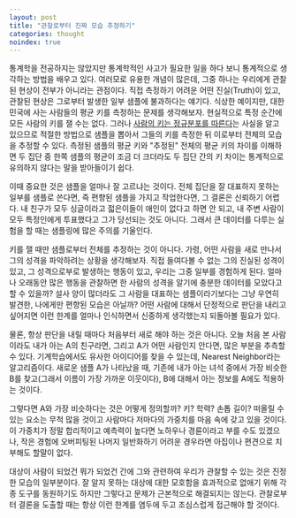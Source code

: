 ```yaml
---
layout: post
title: "관찰로부터 진짜 모습 추정하기"
categories: thought
noindex: true
---
```


통계학을 전공하지는 않았지만 통계학적인 사고가 필요한 일을 하다 보니 통계적으로 생각하는 방법을 배우고 있다. 여러모로 유용한 개념이 많은데, 그중 하나는 우리에게 관찰된 현상이 전부가 아니라는 관점이다. 직접 측정하기 어려운 어떤 진실(Truth)이 있고, 관찰된 현상은 그로부터 발생한 일부 샘플에 불과하다는 얘기다. 식상한 예이지만, 대한민국에 사는 사람들의 평균 키를 측정하는 문제를 생각해보자. 현실적으로 특정 순간에 모든 사람의 키를 잴 수는 없다. 그러나 [사람의 키는 정규분포를 따른다](http://www.johndcook.com/blog/2008/11/25/distribution-of-adult-heights/)는 사실을 알고 있으므로 적절한 방법으로 샘플을 뽑아서 그들의 키를 측정한 뒤 이로부터 전체의 모습을 추정할 수 있다. 측정된 샘플의 평균 키와 "추정된" 전체의 평균 키의 차이를 이해하면 두 집단 중 한쪽 샘플의 평균이 조금 더 크더라도 두 집단 간의 키 차이는 통계적으로 유의하지 않다는 말을 받아들이기 쉽다.<!--more-->

이때 중요한 것은 샘플을 얼마나 잘 고르냐는 것이다. 전체 집단을 잘 대표하지 못하는 일부를 샘플로 쓴다면, 즉 편향된 샘플을 가지고 작업한다면, 그 결론은 신뢰하기 어렵다. 내 친구가 모두 싱글이라고 젋은이들이 애인이 없다고 하면 안 되고, 내 주변 사람이 모두 특정인에게 투표했다고 그가 당선되는 것도 아니다. 그래서 큰 데이터를 다루는 실험을 할 때는 샘플링에 많은 주의를 기울인다.

키를 잴 때만 샘플로부터 전체를 추정하는 것이 아니다. 가령, 어떤 사람을 새로 만나서 그의 성격을 파악하려는 상황을 생각해보자. 직접 들여다볼 수 없는 그의 진실된 성격이 있고, 그 성격으로부로 발생하는 행동이 있고, 우리는 그중 일부를 경험하게 된다. 얼마나 오래동안 많은 행동을 관찰하면 한 사람의 성격을 알기에 충분한 데이터를 모았다고 할 수 있을까? 설사 양이 많더라도 그 사람을 대표하는 샘플이라기보다는 그냥 우연히 발견한, 나에게만 편향된 모습은 아닐까? 어떤 사람에 대해서 단정적으로 판단을 내리고 싶어지면 이런 한계를 얼마나 인식하면서 신중하게 생각했는지 되돌아볼 필요가 있다.

물론, 항상 판단을 내릴 때마다 처음부터 새로 해야 하는 것은 아니다. 오늘 처음 본 사람이라도 내가 아는 A의 친구라면, 그리고 A가 어떤 사람인지 안다면, 많은 부분을 추측할 수 있다. 기계학습에서도 유사한 아이디어를 찾을 수 있는데, Nearest Neighbor라는 알고리즘이다. 새로운 샘플 A가 나타났을 때, 기존에 내가 아는 녀석 중에서 가장 비슷한 B를 찾고(그래서 이름이 가장 가까운 이웃이다), B에 대해서 아는 정보를 A에도 적용하는 것이다.

그렇다면 A와 가장 비슷하다는 것은 어떻게 정의할까? 키? 학력? 손톱 길이? 떠올릴 수 있는 요소는 무척 많을 것이고 사람마다 저마다의 가중치를 마음 속에 갖고 있을 것이다. 이 가중치가 정말 합리적이고 예측력이 높다면 노하우나 경륜이라고 부를 수도 있겠으나, 작은 경험에 오버피팅된 나머지 일반화하기 어려운 경우라면 아집이나 편견으로 치부해도 할말이 없다.

대상이 사람이 되었건 뭐가 되었건 간에 그와 관련하여 우리가 관찰할 수 있는 것은 진정한 모습의 일부분이다. 잘 알지 못하는 대상에 대한 모호함을 효과적으로 없애기 위해 각종 도구를 동원하기도 하지만 그렇다고 문제가 근본적으로 해결되지는 않는다. 관찰로부터 결론을 도출할 때는 항상 이런 한계를 염두에 두고 조심스럽게 접근해야 할 것이다.